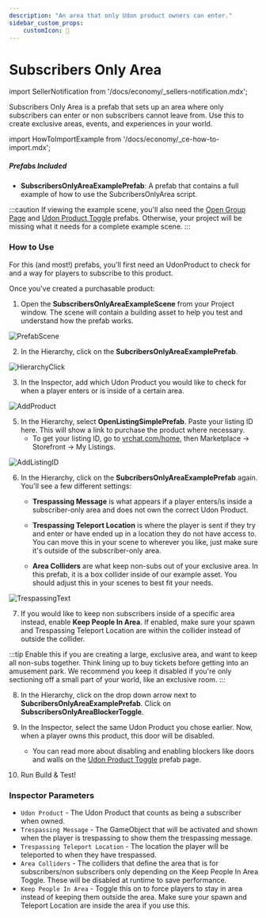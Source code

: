 ```yaml
---
description: "An area that only Udon product owners can enter."
sidebar_custom_props:
    customIcon: 🔐
---
```


# Subscribers Only Area

import SellerNotification from '/docs/economy/_sellers-notification.mdx';

<SellerNotification/>

Subscribers Only Area is a prefab that sets up an area where only subscribers can enter or non subscribers cannot leave from. Use this to create exclusive areas, events, and experiences in your world.

import HowToImportExample from '/docs/economy/_ce-how-to-import.mdx';

<HowToImportExample/>

##### Prefabs Included
* **SubscribersOnlyAreaExamplePrefab**: A prefab that contains a full example of how to use the SubcribersOnlyArea script.

:::caution
If viewing the example scene, you'll also need the [Open Group Page](/economy/sdk/examples/open-group-page) and [Udon Product Toggle](/economy/sdk/examples/product-toggle) prefabs. Otherwise, your project will be missing what it needs for a complete example scene.
:::

### How to Use

For this (and most!) prefabs, you'll first need an UdonProduct to check for and a way for players to subscribe to this product. 

Once you've created a purchasable product:

1. Open the **SubscribersOnlyAreaExampleScene** from your Project window. The scene will contain a building asset to help you test and understand how the prefab works.

![PrefabScene](/img/economy/examples/SubsOnlyArea_DragIntoScene.png "Opening the example scene.")

2. In the Hierarchy, click on the **SubcribersOnlyAreaExamplePrefab**. 

![HierarchyClick](/img/economy/examples/SubsOnlyArea_SelectInHierarchy.png "Finding the prefab in the hierarchy.")

3. In the Inspector, add which Udon Product you would like to check for when a player enters or is inside of a certain area.

![AddProduct](/img/economy/examples/SubsOnlyArea_SelectProduct.png "Adding a product to check for.")

5. In the Hierarchy, select **OpenListingSimplePrefab**. Paste your listing ID here. This will show a link to purchase the product where necessary.
    -   To get your listing ID, go to [vrchat.com/home](https://vrchat.com/home), then Marketplace -> Storefront -> My Listings.

![AddListingID](/img/economy/examples/SubsOnlyArea_OpenListingPrefab.png "Adding a listing ID.")

6. In the Hierarchy, click on the **SubcribersOnlyAreaExamplePrefab** again. You'll see a few different settings:

    -    **Trespassing Message** is what appears if a player enters/is inside a subscriber-only area and does not own the correct Udon Product.

    - **Trespassing Teleport Location** is where the player is sent if they try and enter or have ended up in a location they do not have access to. You can move this in your scene to wherever you like, just make sure it's outside of the subscriber-only area.

    - **Area Colliders** are what keep non-subs out of your exclusive area. In this prefab, it is a box collider inside of our example asset. You should adjust this in your scenes to best fit your needs.

![TrespassingText](/img/economy/examples/SubsOnlyArea_TresspassingMessage.png "Trespassing message text.")

7. If you would like to keep non subscribers inside of a specific area instead, enable **Keep People In Area**. If enabled, make sure your spawn and Trespassing Teleport Location are within the collider instead of outside the collider. 

:::tip
Enable this if you are creating a large, exclusive area, and want to keep all non-subs together. Think lining up to buy tickets before getting into an amusement park. We recommend you keep it disabled if you're only sectioning off a small part of your world, like an exclusive room.
:::

8. In the Hierarchy, click on the drop down arrow next to **SubcribersOnlyAreaExamplePrefab**. Click on **SubscribersOnlyAreaBlockerToggle**. 

9. In the Inspector, select the same Udon Product you chose earlier. Now, when a player owns this product, this door will be disabled.
    -  You can read more about disabling and enabling blockers like doors and walls on the [Udon Product Toggle](/economy/sdk/examples/product-toggle) prefab page.

9. Run Build & Test!

### Inspector Parameters

* `Udon Product` - The Udon Product that counts as being a subscriber when owned.
* `Trespassing Message` - The GameObject that will be activated and shown when the player is trespassing to show them the trespassing message.
* `Trespassing Teleport Location` - The location the player will be teleported to when they have trespassed.
* `Area Colliders` - The colliders that define the area that is for subscribers/non subscribers only depending on the Keep People In Area Toggle. These will be disabled at runtime to save performance.
* `Keep People In Area` - Toggle this on to force players to stay in area instead of keeping them outside the area. Make sure your spawn and Teleport Location are inside the area if you use this.
